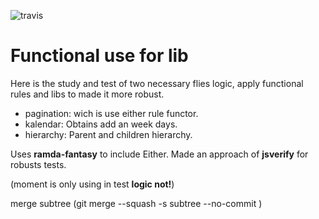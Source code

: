 ![travis](https://travis-ci.org/kasselTrankos/functional-pagination.svg?branch=master)

# Functional use for lib

Here is the study and test of two necessary flies logic, apply functional rules and libs to made it more robust.

- pagination: wich is use either rule functor.
- kalendar: Obtains add an week days.
- hierarchy: Parent and children hierarchy.


Uses **ramda-fantasy** to include Either.
Made an approach of **jsverify** for robusts tests.

(moment is only using in test **logic not!**)

merge subtree (git merge --squash -s subtree --no-commit <BRANCH>)